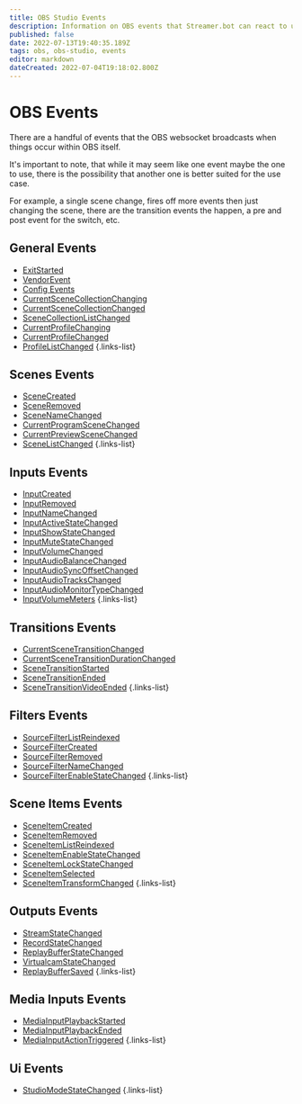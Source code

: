 ```yaml
---
title: OBS Studio Events
description: Information on OBS events that Streamer.bot can react to using actions.
published: false
date: 2022-07-13T19:40:35.189Z
tags: obs, obs-studio, events
editor: markdown
dateCreated: 2022-07-04T19:18:02.800Z
---
```


# OBS Events

There are a handful of events that the OBS websocket broadcasts when things occur within OBS itself.

It's important to note, that while it may seem like one event maybe the one to use, there is the possibility that another one is better suited for the use case.

For example, a single scene change, fires off more events then just changing the scene, there are the transition events the happen, a pre and post event for the switch, etc.

## General Events
* [ExitStarted]()
* [VendorEvent]()
* [Config Events]()
* [CurrentSceneCollectionChanging]()
* [CurrentSceneCollectionChanged]()
* [SceneCollectionListChanged]()
* [CurrentProfileChanging]()
* [CurrentProfileChanged]()
* [ProfileListChanged]()
{.links-list}
## Scenes Events
* [SceneCreated]()
* [SceneRemoved]()
* [SceneNameChanged]()
* [CurrentProgramSceneChanged]()
* [CurrentPreviewSceneChanged]()
* [SceneListChanged]()
{.links-list}
## Inputs Events
* [InputCreated]()
* [InputRemoved]()
* [InputNameChanged]()
* [InputActiveStateChanged]()
* [InputShowStateChanged]()
* [InputMuteStateChanged]()
* [InputVolumeChanged]()
* [InputAudioBalanceChanged]()
* [InputAudioSyncOffsetChanged]()
* [InputAudioTracksChanged]()
* [InputAudioMonitorTypeChanged]()
* [InputVolumeMeters]()
{.links-list}
## Transitions Events
* [CurrentSceneTransitionChanged]()
* [CurrentSceneTransitionDurationChanged]()
* [SceneTransitionStarted]()
* [SceneTransitionEnded]()
* [SceneTransitionVideoEnded]()
{.links-list}
## Filters Events
* [SourceFilterListReindexed]()
* [SourceFilterCreated]()
* [SourceFilterRemoved]()
* [SourceFilterNameChanged]()
* [SourceFilterEnableStateChanged]()
{.links-list}
## Scene Items Events
* [SceneItemCreated]()
* [SceneItemRemoved]()
* [SceneItemListReindexed]()
* [SceneItemEnableStateChanged]()
* [SceneItemLockStateChanged]()
* [SceneItemSelected]()
* [SceneItemTransformChanged]()
{.links-list}
## Outputs Events
* [StreamStateChanged]()
* [RecordStateChanged]()
* [ReplayBufferStateChanged]()
* [VirtualcamStateChanged]()
* [ReplayBufferSaved]()
{.links-list}
## Media Inputs Events
* [MediaInputPlaybackStarted]()
* [MediaInputPlaybackEnded]()
* [MediaInputActionTriggered]()
{.links-list}
## Ui Events
* [StudioModeStateChanged]()
{.links-list}
